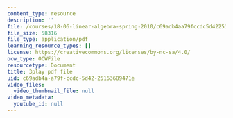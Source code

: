 ```yaml
---
content_type: resource
description: ''
file: /courses/18-06-linear-algebra-spring-2010/c69adb4aa79fccdc5d4225163689471e_JibVXBElKL0.pdf
file_size: 58316
file_type: application/pdf
learning_resource_types: []
license: https://creativecommons.org/licenses/by-nc-sa/4.0/
ocw_type: OCWFile
resourcetype: Document
title: 3play pdf file
uid: c69adb4a-a79f-ccdc-5d42-25163689471e
video_files:
  video_thumbnail_file: null
video_metadata:
  youtube_id: null
---
```

